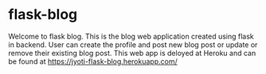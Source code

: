 # flask-blog
Welcome to flask blog. This is the blog web application created using flask in backend. 
User can create the profile and post new  blog post or update or remove their  existing 
blog post.
This web app is deloyed at Heroku and can be found at 
https://jyoti-flask-blog.herokuapp.com/
